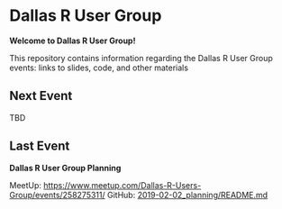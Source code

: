 # Dallas R User Group 

**Welcome to Dallas R User Group!**

This repository contains information regarding the Dallas R User Group events: 
links to slides, code, and other materials

## Next Event

TBD

## Last Event

**Dallas R User Group Planning**

MeetUp: https://www.meetup.com/Dallas-R-Users-Group/events/258275311/
GitHub: [2019-02-02_planning/README.md](2019-02-02_planning/README.md)
